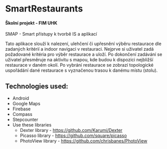 # SmartRestaurants
#### Školní projekt - FIM UHK
SMAP - Smart přístupy k tvorbě IS a aplikací

Tato aplikace slouží k nalezení, ulehčení či upřesnění výběru restaurace dle zadaných kritérií a indoor navigaci v restauraci. Nejprve si uživatel zadá požadované kritéria pro výběr restaurace a uloží. Po dokončení zadávání se uživatel přesměruje na aktivitu s mapou, kde budou k dispozici nejbližší restaurace v daném okolí. Po vybrání restaurace se zobrazí topologické uspořádání dané restaurace s vyznačenou trasou k danému místu (stolu).

## Technologies used:
* Android
* Google Maps
* Firebase
* Compass
* Stepcounter
* Use these libraries
  - Dexter library  - https://github.com/Karumi/Dexter
  - Picasso library - https://github.com/square/picasso 
  - PhotoView library - https://github.com/chrisbanes/PhotoView

